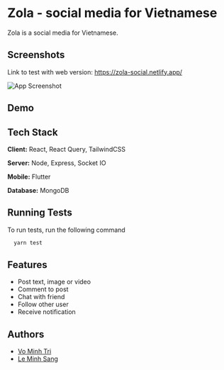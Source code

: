 # Zola - social media for Vietnamese

Zola is a social media for Vietnamese.


## Screenshots
Link to test with web version: https://zola-social.netlify.app/

![App Screenshot](https://via.placeholder.com/468x300?text=App+Screenshot+Here)

## Demo


## Tech Stack

**Client:** React, React Query, TailwindCSS

**Server:** Node, Express, Socket IO

**Mobile:** Flutter

**Database:** MongoDB

## Running Tests

To run tests, run the following command

```bash
  yarn test
```

## Features

- Post text, image or video
- Comment to post
- Chat with friend
- Follow other user
- Receive notification


## Authors

- [Vo Minh Tri](https://github.com/mtri-git)
- [Le Minh Sang](https://github.com/3lesang)
